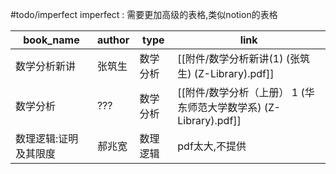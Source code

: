 #todo/imperfect
imperfect : 需要更加高级的表格,类似notion的表格



| book_name    | author | type     | link                                                             |
| ------------ | ------ | -------- | ---------------------------------------------------------------- |
| 数学分析新讲 | 张筑生 | 数学分析 | [[附件/数学分析新讲(1) (张筑生) (Z-Library).pdf]]                |
| 数学分析     | ???    | 数学分析 | [[附件/数学分析（上册） 1 (华东师范大学数学系) (Z-Library).pdf]] |
| 数理逻辑:证明及其限度             | 郝兆宽       |     数理逻辑     |pdf太大,不提供|



